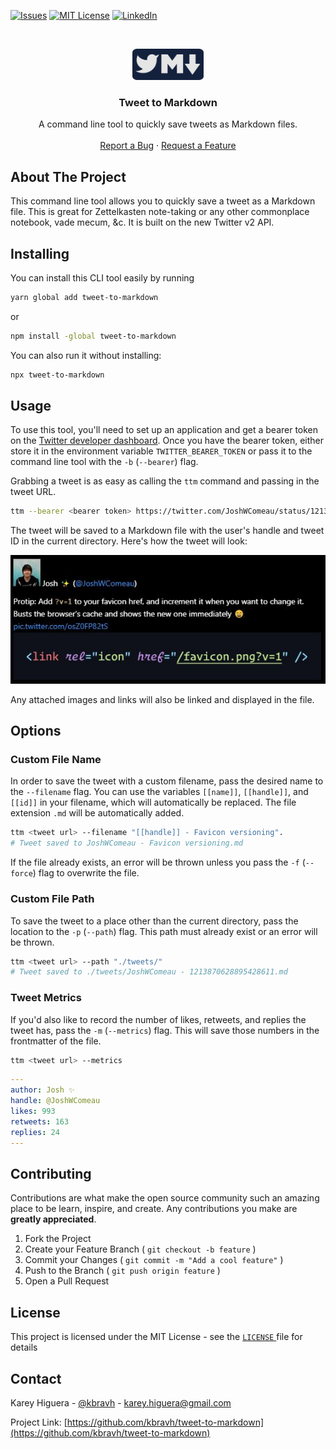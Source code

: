 <!-- PROJECT SHIELDS -->
<!-- [![Contributors][contributors-shield]][contributors-url] -->
<!-- [![Forks][forks-shield]][forks-url] -->
<!-- [![Stargazers][stars-shield]][stars-url] -->
[![Issues][issues-shield]][issues-url]
[![MIT License][license-shield]][license-url]
[![LinkedIn][linkedin-shield]][linkedin-url]

<br />
<p align="center">
  <a href="https://github.com/kbravh/tweet-to-markdown">
    <img src="images/tweet-to-markdown-logo.svg" alt="Logo" height=50>
  </a>

  <h3 align="center">Tweet to Markdown</h3>

  <p align="center">
    A command line tool to quickly save tweets as Markdown files.
    <br />
    <br />
    <a href="https://github.com/kbravh/tweet-to-markdown/issues">Report a Bug</a>
    ·
    <a href="https://github.com/kbravh/tweet-to-markdown/issues">Request a Feature</a>
  </p>
</p>

<!-- ABOUT THE PROJECT -->

## About The Project

This command line tool allows you to quickly save a tweet as a Markdown file. This is great for Zettelkasten note-taking or any other commonplace notebook, vade mecum, &c. It is built on the new Twitter v2 API.

<!-- Add gif here -->

## Installing

You can install this CLI tool easily by running

```bash
yarn global add tweet-to-markdown
```

or

```bash
npm install -global tweet-to-markdown
```

You can also run it without installing:

```bash
npx tweet-to-markdown
```

<!-- USAGE EXAMPLES -->

## Usage

To use this tool, you'll need to set up an application and get a bearer token on the [Twitter developer dashboard](https://developer.twitter.com/en/portal/dashboard). Once you have the bearer token, either store it in the environment variable `TWITTER_BEARER_TOKEN` or pass it to the command line tool with the `-b` (`--bearer`) flag.

Grabbing a tweet is as easy as calling the `ttm` command and passing in the tweet URL.

```bash
ttm --bearer <bearer token> https://twitter.com/JoshWComeau/status/1213870628895428611
```

The tweet will be saved to a Markdown file with the user's handle and tweet ID in the current directory. Here's how the tweet will look:

![Screenshot of the rendered Markdown file](images/tweet-markdown-screenshot.png)

Any attached images and links will also be linked and displayed in the file.

## Options

### Custom File Name

In order to save the tweet with a custom filename, pass the desired name to the `--filename` flag. You can use the variables `[[name]]`, `[[handle]]`, and `[[id]]` in your filename, which will automatically be replaced. The file extension `.md` will be automatically added.

```bash
ttm <tweet url> --filename "[[handle]] - Favicon versioning".
# Tweet saved to JoshWComeau - Favicon versioning.md
```

If the file already exists, an error will be thrown unless you pass the `-f` (`--force`) flag to overwrite the file.

### Custom File Path

To save the tweet to a place other than the current directory, pass the location to the `-p` (`--path`) flag. This path must already exist or an error will be thrown.

```bash
ttm <tweet url> --path "./tweets/"
# Tweet saved to ./tweets/JoshWComeau - 1213870628895428611.md
```

### Tweet Metrics

If you'd also like to record the number of likes, retweets, and replies the tweet has, pass the `-m` (`--metrics`) flag. This will save those numbers in the frontmatter of the file. 

```bash
ttm <tweet url> --metrics
```
```yaml
---
author: Josh ✨
handle: @JoshWComeau
likes: 993
retweets: 163
replies: 24
---
```


<!-- CONTRIBUTING -->

## Contributing

Contributions are what make the open source community such an amazing place to be learn, inspire, and create. Any contributions you make are **greatly appreciated**.

1. Fork the Project
2. Create your Feature Branch ( `git checkout -b feature` )
3. Commit your Changes ( `git commit -m "Add a cool feature"` )
4. Push to the Branch ( `git push origin feature` )
5. Open a Pull Request

## License

This project is licensed under the MIT License - see the [ `LICENSE` ](LICENSE) file for details

<!-- CONTACT -->

## Contact

Karey Higuera - [@kbravh](https://twitter.com/kbravh) - karey.higuera@gmail.com

Project Link: [https://github.com/kbravh/tweet-to-markdown](https://github.com/kbravh/tweet-to-markdown)

<!-- MARKDOWN LINKS -->
[issues-shield]: https://img.shields.io/github/issues/kbravh/tweet-to-markdown.svg?style=flat-square
[issues-url]: https://github.com/kbravh/tweet-to-markdown/issues
[license-shield]: https://img.shields.io/github/license/kbravh/tweet-to-markdown.svg?style=flat-square
[license-url]: https://github.com/kbravh/tweet-to-markdown/blob/master/LICENSE
[linkedin-shield]: https://img.shields.io/badge/-LinkedIn-black.svg?style=flat-square&logo=linkedin&colorB=555
[linkedin-url]: https://linkedin.com/in/kbravh